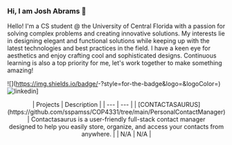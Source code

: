 ### Hi, I am Josh Abrams 👋

Hello! I'm a CS student @ the University of Central Florida with a passion for solving complex problems and creating innovative solutions. My interests lie in designing elegant and functional solutions while keeping up with the latest technologies and best practices in the field. I have a keen eye for aesthetics and enjoy crafting cool and sophisticated designs. Continuous learning is also a top priority for me, let's work together to make something amazing!



![<Badge Name>](https://img.shields.io/badge/<Badge Text>-<Background Color>?style=for-the-badge&logo=<Icon Name>&logoColor=<Logo Color>) 
![linkedin](https://img.shields.io/badge/Linkedin-0e76a8?style=for-the-badge&logo=Linkedin&logoColor=white)]
  
  
<p align="center">
  | Projects | Description |
  | --- | --- |
  | [CONTACTASAURUS](https://github.com/sspamss/COP4331/tree/main/PersonalContactManager) | Contactasaurus is a user-friendly full-stack contact manager <br> designed to help you easily store, organize, and access your contacts from anywhere.  |
  | N/A | N/A |
 </p>
  
<!--
**j-b-rams/j-b-rams** is a ✨ _special_ ✨ repository because its `README.md` (this file) appears on your GitHub profile.








Here are some ideas to get you started:

- 🔭 I’m currently working on ...
- 🌱 I’m currently learning ...
- 👯 I’m looking to collaborate on ...
- 🤔 I’m looking for help with ...
- 💬 Ask me about ...
- 📫 How to reach me: ...
- ⚡ Fun fact: ...
-->
